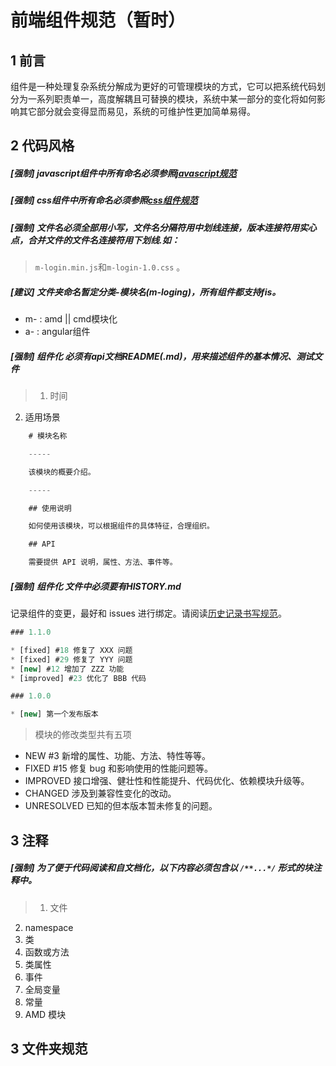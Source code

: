 # 前端组件规范（暂时）
<link rel="stylesheet" type="text/css" href="/static/css/rule.css">
<meta charset="UTF-8">



## 1 前言

组件是一种处理复杂系统分解成为更好的可管理模块的方式，它可以把系统代码划分为一系列职责单一，高度解耦且可替换的模块，系统中某一部分的变化将如何影响其它部分就会变得显而易见，系统的可维护性更加简单易得。


## 2 代码风格 

##### [强制] javascript组件中所有命名必须参照[javascript规范]()
##### [强制] css组件中所有命名必须参照[css组件规范]()

##### [强制] 文件名必须全部用小写，文件名分隔符用中划线连接，版本连接符用实心点，合并文件的文件名连接符用下划线.如： 

>`m-login.min.js`和`m-login-1.0.css` 。

##### [建议] 文件夹命名暂定分类-模块名(m-loging)，所有组件都支持fis。
>
- m- : amd || cmd模块化
- a- : angular组件

##### [强制] 组件化 必须有api文档README(.md)，用来描述组件的基本情况、测试文件
>1. 时间
2. 适用场景

```javascript
	# 模块名称

	-----

	该模块的概要介绍。

	-----

	## 使用说明

	如何使用该模块，可以根据组件的具体特征，合理组织。

	## API

	需要提供 API 说明，属性、方法、事件等。
```

##### [强制] 组件化 文件中必须要有HISTORY.md

记录组件的变更，最好和 issues 进行绑定。请阅读[历史记录书写规范](https://raw.githubusercontent.com/aralejs/overlay/master/HISTORY.md)。

```javascript
### 1.1.0

* [fixed] #18 修复了 XXX 问题
* [fixed] #29 修复了 YYY 问题
* [new] #12 增加了 ZZZ 功能
* [improved] #23 优化了 BBB 代码

### 1.0.0

* [new] 第一个发布版本
```

> 模块的修改类型共有五项
>
- NEW #3 新增的属性、功能、方法、特性等等。
- FIXED #15 修复 bug 和影响使用的性能问题等。
- IMPROVED 接口增强、健壮性和性能提升、代码优化、依赖模块升级等。
- CHANGED 涉及到兼容性变化的改动。
- UNRESOLVED 已知的但本版本暂未修复的问题。


## 3 注释

##### [强制] 为了便于代码阅读和自文档化，以下内容必须包含以 `/**...*/` 形式的块注释中。

>1. 文件
2. namespace
3. 类
4. 函数或方法
5. 类属性
6. 事件
7. 全局变量
8. 常量
9. AMD 模块

## 3 文件夹规范

<!-- -Web

-- components
--|--bossonz
--|--jquery
--page
--|--

--static
--|--css
--|--js
--|--libs
--|--images
--rule
--test
--widget
--| -- m-login -->
